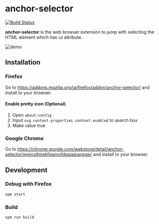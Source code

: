 # anchor-selector

[![Build Status](https://travis-ci.com/bgpat/anchor-selector.svg?branch=master)](https://travis-ci.com/bgpat/anchor-selector)

**anchor-selector** is the web browser extension to jump with selecting the HTML element which has `id` attribute.

![demo](https://raw.githubusercontent.com/bgpat/anchor-selector/readme/images/demo.gif)

## Installation

### Firefox

Go to https://addons.mozilla.org/ja/firefox/addon/anchor-selector/ and install to your browser.

#### Enable pretty icon (Optional)

1. Open `about:config`
2. Input `svg.context-properties.context.enabled` to search box
3. Make value true

### Google Chrome

Go to https://chrome.google.com/webstore/detail/anchor-selector/ejnjjcpllmekfiiiamofdgpiaipanpge/ and install to your browser.

## Development

### Debug with Firefox

```bash
npm start
```

### Build

```bash
npm run build
```
